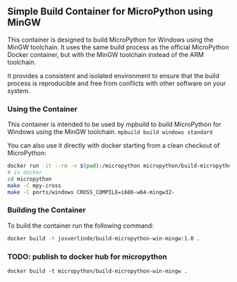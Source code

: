 
## Simple Build Container for MicroPython using MinGW

This container is designed to build MicroPython for Windows using the MinGW toolchain. 
It uses the same build process as the official MicroPython Docker container, but with the MinGW toolchain instead of the ARM toolchain.

It provides a consistent and isolated environment to ensure that the build process is reproducible and free from conflicts with other software on your system.


### Using the Container

This container is intended to be used by mpbuild to build MicroPython for Windows using the MinGW toolchain.
`mpbuild build windows standard`

You can also use it directly with docker starting from a clean checkout of MicroPython:

```bash
docker run -it --rm -v $(pwd):/micropython micropython/build-micropython-win-mingw
# in docker
cd micropython
make -C mpy-cross
make -C ports/windows CROSS_COMPILE=i686-w64-mingw32-
```

### Building the Container

To build the container run the following command:

```bash
docker build -t josverlinde/build-micropython-win-mingw:1.0 .
```

### TODO: publish to docker hub for micropython
`docker build -t micropython/build-micropython-win-mingw .` 

<!-- docker push micropython/build-micropython-win-mingw:1.0 -->
